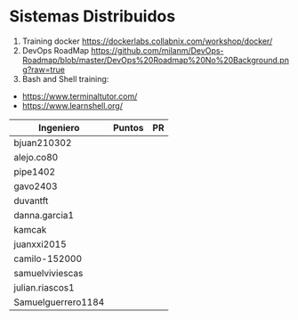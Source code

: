 # Sistemas Distribuidos

1. Training docker https://dockerlabs.collabnix.com/workshop/docker/
2. DevOps RoadMap https://github.com/milanm/DevOps-Roadmap/blob/master/DevOps%20Roadmap%20No%20Background.png?raw=true
3. Bash and Shell training:
  - https://www.terminaltutor.com/
  - https://www.learnshell.org/

| Ingeniero       | Puntos | PR |
|-----------------|--------|----|
| bjuan210302     |        |    |
| alejo.co80      |        |    |
| pipe1402        |        |    |
| gavo2403        |        |    |
| duvantft        |        |    |
| danna.garcia1   |        |    |
| kamcak          |        |    |
| juanxxi2015     |        |    |
| camilo-152000   |        |    |
| samuelviviescas |        |    |
| julian.riascos1 |        |    |
| Samuelguerrero1184 |        |    |
